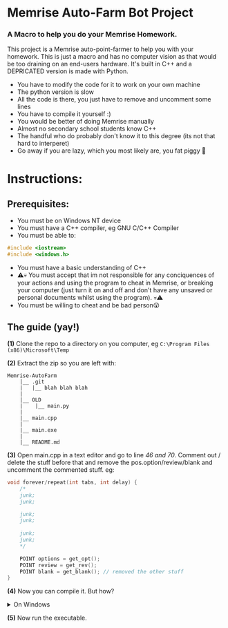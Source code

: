 # Memrise Auto-Farm Bot Project

### A Macro to help you do your Memrise Homework.

This project is a Memrise auto-point-farmer to help you with your homework. This is just a macro and has no computer vision as that would be too draining on an end-users hardware. It's built in C++ and a DEPRICATED version is made with Python.

* You have to modify the code for it to work on your own machine
* The python version is slow
* All the code is there, you just have to remove and uncomment some lines
* You have to compile it yourself :)
* You would be better of doing Memrise manually
* Almost no secondary school students know C++
* The handful who do probably don't know it to this degree (its not that hard to interperet)
* Go away if you are lazy, which you most likely are, you fat piggy 🐷

# Instructions:

## Prerequisites:
* You must be on Windows NT device
* You must have a C++ compiler, eg GNU C/C++ Compiler
* You must be able to:
```c++
#include <iostream>
#include <windows.h>
```
* You must have a basic understanding of C++
* ⚠️💀 You must accept that im not responsible for any conciquences of your actions and using the program to cheat in Memrise, or breaking your computer (just turn it on and off and don't have any unsaved or personal documents whilst using the program). 💀⚠️
* You must be willing to cheat and be bad person😲

## The guide (yay!)

**(1)** Clone the repo to a directory on you computer, eg 
```C:\Program Files (x86)\Microsoft\Temp```

**(2)** Extract the zip so you are left with:

```
Memrise-AutoFarm
    |__ .git
    |   |__ blah blah blah
    |
    |__ OLD
    |    |__ main.py
    |
    |__ main.cpp
    |
    |__ main.exe
    |
    |__ README.md
```
**(3)** Open main.cpp in a text editor and go to line *46 and 70*. Comment out / delete the stuff before that and remove the pos.option/review/blank and uncomment the commented stuff. eg:

```c++
void forever/repeat(int tabs, int delay) {
    /*
    junk;
    junk;

    junk;
    junk;
    
    junk;
    junk;
    */

	POINT options = get_opt();
	POINT review = get_rev();
	POINT blank = get_blank(); // removed the other stuff
}
```
**(4)** Now you can compile it. But how?

<details>
<summary>On Windows</summary>

4 [1] Get [MinGW](https://sourceforge.net/projects/mingw/).

4 [2] Install:

    [x] mingw-32-base
    [x] mingw-gcc-g++

4 [3] Add ```C:\MinGW\bin``` to **PATH** in ```System Environment Variables```

4 [4] Do g++ (input file) -o (output name)
</details>

**(5)** Now run the executable.

